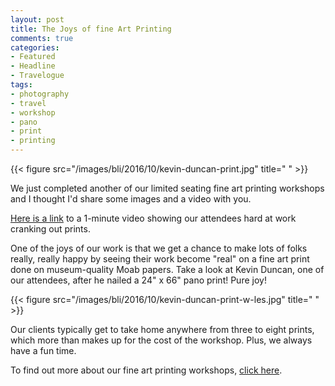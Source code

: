 ```yaml
---
layout: post
title: The Joys of fine Art Printing
comments: true
categories:
- Featured
- Headline
- Travelogue
tags:
- photography
- travel
- workshop
- pano
- print
- printing
---
```


{{< figure src="/images/bli/2016/10/kevin-duncan-print.jpg" title="  " >}}

We just completed another of our limited seating fine art printing workshops and I thought I'd share some images and a video with you. 

<!--more-->

[Here is a link](https://youtu.be/aVV_d0jckxE) to a 1-minute video showing our attendees hard at work cranking out prints. 

One of the joys of our work is that we get a chance to make lots of folks really, really happy by seeing their work become "real" on a fine art print done on museum-quality Moab papers. Take a look at Kevin Duncan, one of our attendees, after he nailed a 24" x 66" pano print! Pure joy!

{{< figure src="/images/bli/2016/10/kevin-duncan-print-w-les.jpg" title="  " >}}

Our clients typically get to take home anywhere from three to eight prints, which more than makes up for the cost of the workshop. Plus, we always have a fun time. 

To find out more about our fine art printing workshops, [click here](http://www.lesterpickerphoto.com/workshops/upcoming-workshops.html#printing). 
